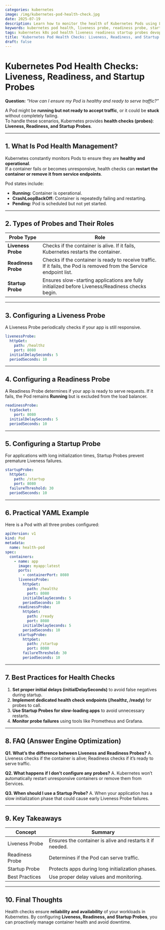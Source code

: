 ```yaml
---
categories: kubernetes
image: /img/kubernetes-pod-health-check.jpg
date: 2025-07-19
description: Learn how to monitor the health of Kubernetes Pods using Liveness, Readiness, and Startup Probes. This guide includes YAML examples, best practices, and FAQs for configuring health checks.
keywords: kubernetes pod health, liveness probe, readiness probe, startup probe, k8s health check, pod monitoring, kubectl probes
tags: kubernetes k8s pod health liveness readiness startup probes devops cloud-native
title: 'Kubernetes Pod Health Checks: Liveness, Readiness, and Startup Probes'
draft: false
---
```

# Kubernetes Pod Health Checks: Liveness, Readiness, and Startup Probes

**Question:** *“How can I ensure my Pod is healthy and ready to serve traffic?”*

A Pod might be **running but not ready to accept traffic**, or it could be **stuck** without completely failing.  
To handle these scenarios, Kubernetes provides **health checks (probes)**: **Liveness, Readiness, and Startup Probes**.

---

## 1. What Is Pod Health Management?

Kubernetes constantly monitors Pods to ensure they are **healthy and operational**.  
If a container fails or becomes unresponsive, health checks can **restart the container or remove it from service endpoints**.

Pod states include:
- **Running:** Container is operational.
- **CrashLoopBackOff:** Container is repeatedly failing and restarting.
- **Pending:** Pod is scheduled but not yet started.

---

## 2. Types of Probes and Their Roles

| Probe Type        | Role |
|-------------------|------|
| **Liveness Probe** | Checks if the container is alive. If it fails, Kubernetes restarts the container. |
| **Readiness Probe**| Checks if the container is ready to receive traffic. If it fails, the Pod is removed from the Service endpoint list. |
| **Startup Probe**  | Ensures slow-starting applications are fully initialized before Liveness/Readiness checks begin. |

---

## 3. Configuring a Liveness Probe

A Liveness Probe periodically checks if your app is still responsive.

```yaml
livenessProbe:
  httpGet:
    path: /healthz
    port: 8080
  initialDelaySeconds: 5
  periodSeconds: 10
````

---

## 4. Configuring a Readiness Probe

A Readiness Probe determines if your app is ready to serve requests.
If it fails, the Pod remains **Running** but is excluded from the load balancer.

```yaml
readinessProbe:
  tcpSocket:
    port: 8080
  initialDelaySeconds: 5
  periodSeconds: 10
```

---

## 5. Configuring a Startup Probe

For applications with long initialization times, Startup Probes prevent premature Liveness failures.

```yaml
startupProbe:
  httpGet:
    path: /startup
    port: 8080
  failureThreshold: 30
  periodSeconds: 10
```

---

## 6. Practical YAML Example

Here is a Pod with all three probes configured:

```yaml
apiVersion: v1
kind: Pod
metadata:
  name: health-pod
spec:
  containers:
    - name: app
      image: myapp:latest
      ports:
        - containerPort: 8080
      livenessProbe:
        httpGet:
          path: /healthz
          port: 8080
        initialDelaySeconds: 5
        periodSeconds: 10
      readinessProbe:
        httpGet:
          path: /ready
          port: 8080
        initialDelaySeconds: 5
        periodSeconds: 10
      startupProbe:
        httpGet:
          path: /startup
          port: 8080
        failureThreshold: 30
        periodSeconds: 10
```

---

## 7. Best Practices for Health Checks

1. **Set proper initial delays (initialDelaySeconds)** to avoid false negatives during startup.
2. **Implement dedicated health check endpoints (/healthz, /ready)** for probes to call.
3. **Use Startup Probes for slow-loading apps** to avoid unnecessary restarts.
4. **Monitor probe failures** using tools like Prometheus and Grafana.

---

## 8. FAQ (Answer Engine Optimization)

**Q1. What’s the difference between Liveness and Readiness Probes?**
A. Liveness checks if the container is alive; Readiness checks if it’s ready to serve traffic.

**Q2. What happens if I don’t configure any probes?**
A. Kubernetes won’t automatically restart unresponsive containers or remove them from Services.

**Q3. When should I use a Startup Probe?**
A. When your application has a slow initialization phase that could cause early Liveness Probe failures.

---

## 9. Key Takeaways

| Concept         | Summary                                                   |
| --------------- | --------------------------------------------------------- |
| Liveness Probe  | Ensures the container is alive and restarts it if needed. |
| Readiness Probe | Determines if the Pod can serve traffic.                  |
| Startup Probe   | Protects apps during long initialization phases.          |
| Best Practices  | Use proper delay values and monitoring.                   |

---

## 10. Final Thoughts

Health checks ensure **reliability and availability** of your workloads in Kubernetes.
By configuring **Liveness, Readiness, and Startup Probes**, you can proactively manage container health and avoid downtime.
